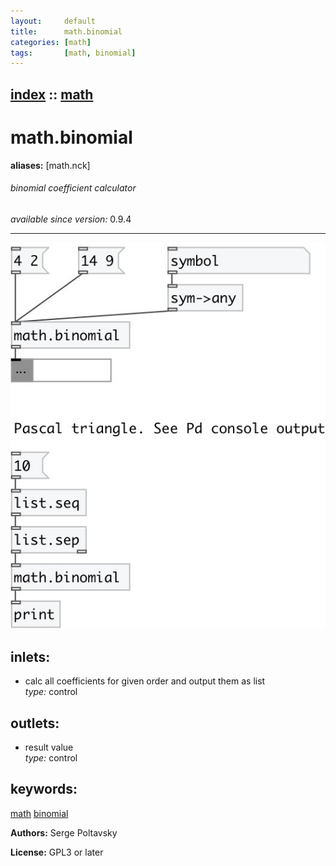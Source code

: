 ```yaml
---
layout:     default
title:      math.binomial
categories: [math]
tags:       [math, binomial]
---
```

[index](index.html) :: [math](category_math.html)
---

# math.binomial
**aliases:** [math.nck]


###### binomial coefficient calculator

*available since version:* 0.9.4

---




[![example](../examples/img/math.binomial.jpg)](../examples/pd/math.binomial.pd)









## inlets:

* calc all coefficients for given order and output them as list<br>
_type:_ control



## outlets:

* result value<br>
_type:_ control



## keywords:

[math](keywords/math.html)
[binomial](keywords/binomial.html)






**Authors:** Serge Poltavsky




**License:** GPL3 or later





